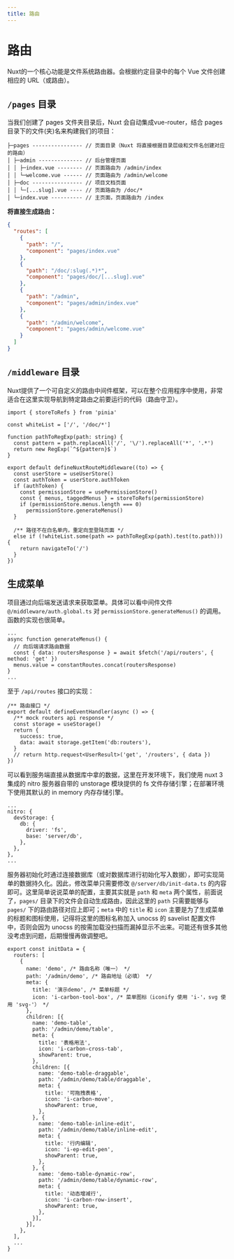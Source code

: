 ```yaml
---
title: 路由
---
```


# 路由  

Nuxt的一个核心功能是文件系统路由器。会根据约定目录中的每个 Vue 文件创建相应的 URL（或路由）。  

## `/pages` 目录  
当我们创建了 pages 文件夹目录后，Nuxt 会自动集成vue-router，结合 pages 目录下的文件(夹)名来构建我们的项目：  
```
├─pages ---------------- // 页面目录（Nuxt 将直接根据目录层级和文件名创建对应的路由）
│ ├─admin -------------- // 后台管理页面
│ │ ├─index.vue -------- // 页面路由为 /admin/index
│ │ └─welcome.vue ------ // 页面路由为 /admin/welcome
│ ├─doc ---------------- // 项目文档页面
│ │ └─[...slug].vue ---- // 页面路由为 /doc/*
│ └─index.vue ---------- // 主页面，页面路由为 /index
```
**将直接生成路由：**  
```json
{
  "routes": [
    {
      "path": "/",
      "component": "pages/index.vue"
    },
    {
      "path": "/doc/:slug(.*)*",
      "component": "pages/doc/[...slug].vue"
    },
    {
      "path": "/admin",
      "component": "pages/admin/index.vue"
    },
    {
      "path": "/admin/welcome",
      "component": "pages/admin/welcome.vue"
    }
  ]
}
```

## `/middleware` 目录  
Nuxt提供了一个可自定义的路由中间件框架，可以在整个应用程序中使用，非常适合在这里实现导航到特定路由之前要运行的代码（路由守卫）。  
```ts{}[@/middleware/auth.global.ts]
import { storeToRefs } from 'pinia'

const whiteList = ['/', '/doc/*']

function pathToRegExp(path: string) {
  const pattern = path.replaceAll('/', '\/').replaceAll('*', '.*')
  return new RegExp(`^${pattern}$`)
}

export default defineNuxtRouteMiddleware((to) => {
  const userStore = useUserStore()
  const authToken = userStore.authToken
  if (authToken) {
    const permissionStore = usePermissionStore()
    const { menus, taggedMenus } = storeToRefs(permissionStore)
    if (permissionStore.menus.length === 0)
      permissionStore.generateMenus()
  }

  /** 路径不在白名单内，重定向至登陆页面 */
  else if (!whiteList.some(path => pathToRegExp(path).test(to.path))) {
    return navigateTo('/')
  }
})

```

## 生成菜单  
项目通过向后端发送请求来获取菜单。具体可以看中间件文件 `@/middleware/auth.global.ts` 对 `permissionStore.generateMenus()` 的调用。函数的实现也很简单。
```ts{}[@/composables/permission.ts]
...
async function generateMenus() {
  // 向后端请求路由数据
  const { data: routersResponse } = await $fetch('/api/routers', { method: 'get' })
  menus.value = constantRoutes.concat(routersResponse)
}
...
```
至于 `/api/routes` 接口的实现：  
```ts{}[@/server/api/routers.get.ts]
/** 路由接口 */
export default defineEventHandler(async () => {
  /** mock routers api response */
  const storage = useStorage()
  return {
    success: true,
    data: await storage.getItem('db:routers'),
  }
  // return http.request<UserResult>('get', '/routers', { data })
})
```
可以看到服务端直接从数据库中拿的数据，这里在开发环境下，我们使用 nuxt 3 集成的 nitro 服务器自带的 unstorage 模块提供的 fs 文件存储引擎；在部署环境下使用其默认的 in memory 内存存储引擎。
```ts{}[@/nuxt.config.ts]
...
nitro: {
  devStorage: {
    db: {
      driver: 'fs',
      base: 'server/db',
    },
  },
},
...
```
服务器初始化时通过连接数据库（或对数据库进行初始化写入数据），即可实现简单的数据持久化。因此，修改菜单只需要修改 `@/server/db/init-data.ts` 的内容即可。这里简单说说菜单的配置，主要其实就是 `path` 和 `meta` 两个属性，前面说了，`pages/` 目录下的文件会自动生成路由，因此这里的 `path` 只需要能够与 `pages/` 下的路由路径对应上即可；`meta` 中的 `title` 和 `icon` 主要是为了生成菜单的标题和图标使用，记得将这里的图标名称加入 unocss 的 savelist 配置文件中，否则会因为 unocss 的按需加载没扫描而漏掉显示不出来。可能还有很多其他没考虑到问题，后期慢慢再做调整吧。
```ts{}[@/server/db/init-data.ts]
export const initData = {
  routers: [
    {
      name: 'demo', /* 路由名称（唯一） */
      path: '/admin/demo', /* 路由地址（必填） */
      meta: {
        title: '演示demo', /* 菜单标题 */
        icon: 'i-carbon-tool-box', /* 菜单图标（iconify 使用 'i-'，svg 使用 'svg-'） */
      },
      children: [{
        name: 'demo-table',
        path: '/admin/demo/table',
        meta: {
          title: '表格用法',
          icon: 'i-carbon-cross-tab',
          showParent: true,
        },
        children: [{
          name: 'demo-table-draggable',
          path: '/admin/demo/table/draggable',
          meta: {
            title: '可拖拽表格',
            icon: 'i-carbon-move',
            showParent: true,
          },
        }, {
          name: 'demo-table-inline-edit',
          path: '/admin/demo/table/inline-edit',
          meta: {
            title: '行内编辑',
            icon: 'i-ep-edit-pen',
            showParent: true,
          },
        }, {
          name: 'demo-table-dynamic-row',
          path: '/admin/demo/table/dynamic-row',
          meta: {
            title: '动态增减行',
            icon: 'i-carbon-row-insert',
            showParent: true,
          },
        }],
      }],
    },
  ],
  ...
}
```
